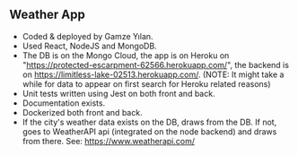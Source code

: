 ## Weather App

* Coded & deployed by Gamze Yılan.
* Used React, NodeJS and MongoDB.
* The DB is on the Mongo Cloud, the app is on Heroku on "https://protected-escarpment-62566.herokuapp.com/", the backend is on https://limitless-lake-02513.herokuapp.com/. (NOTE: It might take a while for data to appear on first search for Heroku related reasons)
* Unit tests written using Jest on both front and back.
* Documentation exists.
* Dockerized both front and back.
* If the city's weather data exists on the DB, draws from the DB. If not, goes to WeatherAPI api (integrated on the node backend) and draws from there. See: https://www.weatherapi.com/
